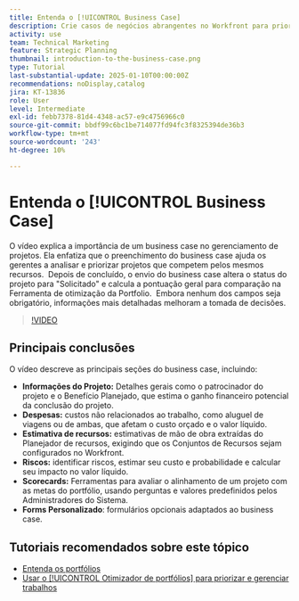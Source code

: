 ```yaml
---
title: Entenda o [!UICONTROL Business Case]
description: Crie casos de negócios abrangentes no Workfront para priorizar projetos, incluindo informações detalhadas do projeto, despesas, análise de mão de obra e riscos, cartões de pontuação e formulários personalizados para gerenciamento informado de portfólio.
activity: use
team: Technical Marketing
feature: Strategic Planning
thumbnail: introduction-to-the-business-case.png
type: Tutorial
last-substantial-update: 2025-01-10T00:00:00Z
recommendations: noDisplay,catalog
jira: KT-13836
role: User
level: Intermediate
exl-id: febb7378-81d4-4348-ac57-e9c4756966c0
source-git-commit: bbdf99c6bc1be714077fd94fc3f8325394de36b3
workflow-type: tm+mt
source-wordcount: '243'
ht-degree: 10%

---
```


# Entenda o [!UICONTROL Business Case]

O vídeo explica a importância de um business case no gerenciamento de projetos. Ela enfatiza que o preenchimento do business case ajuda os gerentes a analisar e priorizar projetos que competem pelos mesmos recursos. &#x200B; Depois de concluído, o envio do business case altera o status do projeto para &quot;Solicitado&quot; e calcula a pontuação geral para comparação na Ferramenta de otimização da Portfolio. &#x200B; Embora nenhum dos campos seja obrigatório, informações mais detalhadas melhoram a tomada de decisões. &#x200B;

>[!VIDEO](https://video.tv.adobe.com/v/3442843/?quality=12&learn=on&enablevpops=1)

## Principais conclusões

O vídeo descreve as principais seções do business case, incluindo:

* **Informações do Projeto:** Detalhes gerais como o patrocinador do projeto e o Benefício Planejado, que estima o ganho financeiro potencial da conclusão do projeto. &#x200B;
* **Despesas:** custos não relacionados ao trabalho, como aluguel de viagens ou de ambas, que afetam o custo orçado e o valor líquido. &#x200B;
* **Estimativa de recursos:** estimativas de mão de obra extraídas do Planejador de recursos, exigindo que os Conjuntos de Recursos sejam configurados no Workfront. &#x200B;
* **Riscos:** identificar riscos, estimar seu custo e probabilidade e calcular seu impacto no valor líquido. &#x200B;
* **Scorecards:** Ferramentas para avaliar o alinhamento de um projeto com as metas do portfólio, usando perguntas e valores predefinidos pelos Administradores do Sistema. &#x200B;
* **Forms Personalizado**: formulários opcionais adaptados ao business case. &#x200B;


## Tutoriais recomendados sobre este tópico

* [Entenda os portfólios](/help/portfolios-and-programs/overview-of-adobe-workfront-portfolios.md)
* [Usar o [!UICONTROL Otimizador de portfólios] para priorizar e gerenciar trabalhos](/help/portfolios-and-programs/prioritize-and-manage-work-with-portfolios.md)

